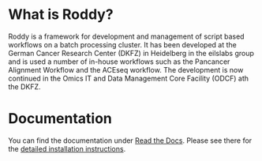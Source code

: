 # What is Roddy?

Roddy is a framework for development and management of script based workflows on a batch processing cluster. It has been developed at the German Cancer Research Center (DKFZ) in Heidelberg in the eilslabs group and is used a number of in-house workflows such as the Pancancer Alignment Workflow and the ACEseq workflow. The development is now continued in the Omics IT and Data Management Core Facility (ODCF) ath the DKFZ. 

# Documentation

You can find the documentation under [Read the Docs](http://roddy-documentation.readthedocs.io). Please see there for the [detailed installation instructions](http://roddy-documentation.readthedocs.io/installationGuide.html).